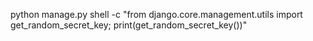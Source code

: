 python manage.py shell -c "from django.core.management.utils import get_random_secret_key; print(get_random_secret_key())"